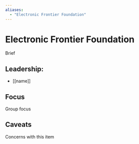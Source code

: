 ```yaml
---
aliases:
  - "Electronic Frontier Foundation"
---
```

# Electronic Frontier Foundation

Brief

## Leadership:

- [[name]]

## Focus

Group focus

## Caveats 

Concerns with this item